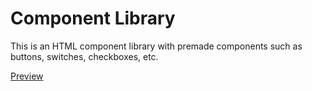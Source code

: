 # Component Library
This is an HTML component library with premade components such as buttons, switches, checkboxes, etc.

[Preview](https://tinsellycone.github.io/component-library/)
